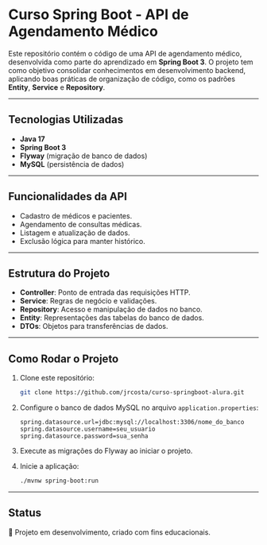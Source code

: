 
# Curso Spring Boot - API de Agendamento Médico

Este repositório contém o código de uma API de agendamento médico, desenvolvida como parte do aprendizado em **Spring Boot 3**. O projeto tem como objetivo consolidar conhecimentos em desenvolvimento backend, aplicando boas práticas de organização de código, como os padrões **Entity**, **Service** e **Repository**.

---

## Tecnologias Utilizadas

- **Java 17**
- **Spring Boot 3**
- **Flyway** (migração de banco de dados)
- **MySQL** (persistência de dados)

---

## Funcionalidades da API

- Cadastro de médicos e pacientes.
- Agendamento de consultas médicas.
- Listagem e atualização de dados.
- Exclusão lógica para manter histórico.

---

## Estrutura do Projeto

- **Controller**: Ponto de entrada das requisições HTTP.
- **Service**: Regras de negócio e validações.
- **Repository**: Acesso e manipulação de dados no banco.
- **Entity**: Representações das tabelas do banco de dados.
- **DTOs**: Objetos para transferências de dados.

---

## Como Rodar o Projeto

1. Clone este repositório:
   ```bash
   git clone https://github.com/jrcosta/curso-springboot-alura.git
   ```
2. Configure o banco de dados MySQL no arquivo `application.properties`:
   ```properties
   spring.datasource.url=jdbc:mysql://localhost:3306/nome_do_banco
   spring.datasource.username=seu_usuario
   spring.datasource.password=sua_senha
   ```
3. Execute as migrações do Flyway ao iniciar o projeto.

4. Inicie a aplicação:
   ```bash
   ./mvnw spring-boot:run
   ```

---

## Status

🚧 Projeto em desenvolvimento, criado com fins educacionais.